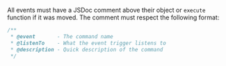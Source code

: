 All events must have a JSDoc comment above their object or `execute` function if it was moved.
The comment must respect the following format:

```js
/**
 * @event       - The command name
 * @listenTo    - What the event trigger listens to
 * @description - Quick description of the command
 */
```
